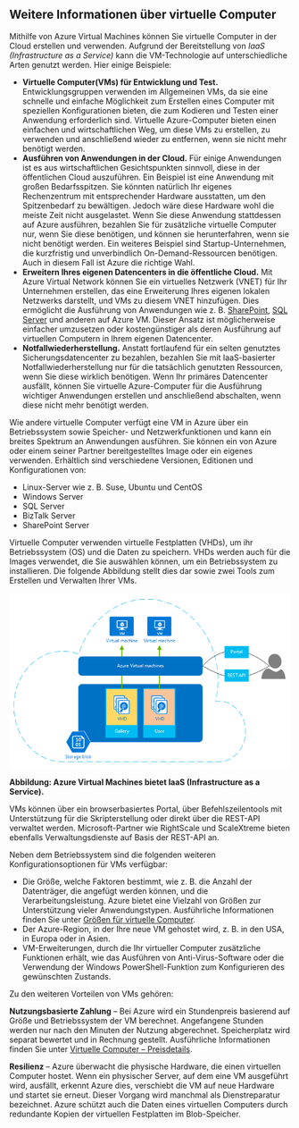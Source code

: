 <a name="tellmevm"></a>
## Weitere Informationen über virtuelle Computer

Mithilfe von Azure Virtual Machines können Sie virtuelle Computer in der Cloud erstellen und verwenden. Aufgrund der Bereitstellung von *IaaS (Infrastructure as a Service)* kann die VM-Technologie auf unterschiedliche Arten genutzt werden. Hier einige Beispiele:

- **Virtuelle Computer(VMs) für Entwicklung und Test.** Entwicklungsgruppen verwenden im Allgemeinen VMs, da sie eine schnelle und einfache Möglichkeit zum Erstellen eines Computer mit speziellen Konfigurationen bieten, die zum Kodieren und Testen einer Anwendung erforderlich sind. Virtuelle Azure-Computer bieten einen einfachen und wirtschaftlichen Weg, um diese VMs zu erstellen, zu verwenden und anschließend wieder zu entfernen, wenn sie nicht mehr benötigt werden.
- **Ausführen von Anwendungen in der Cloud.** Für einige Anwendungen ist es aus wirtschaftlichen Gesichtspunkten sinnvoll, diese in der öffentlichen Cloud auszuführen. Ein Beispiel ist eine Anwendung mit großen Bedarfsspitzen. Sie könnten natürlich Ihr eigenes Rechenzentrum mit entsprechender Hardware ausstatten, um den Spitzenbedarf zu bewältigen. Jedoch wäre diese Hardware wohl die meiste Zeit nicht ausgelastet. Wenn Sie diese Anwendung stattdessen auf Azure ausführen, bezahlen Sie für zusätzliche virtuelle Computer nur, wenn Sie diese benötigen, und können sie herunterfahren, wenn sie nicht benötigt werden. Ein weiteres Beispiel sind Startup-Unternehmen, die kurzfristig und unverbindlich On-Demand-Ressourcen benötigen. Auch in diesem Fall ist Azure die richtige Wahl.
- **Erweitern Ihres eigenen Datencenters in die öffentliche Cloud.** Mit Azure Virtual Network können Sie ein virtuelles Netzwerk (VNET) für Ihr Unternehmen erstellen, das eine Erweiterung Ihres eigenen lokalen Netzwerks darstellt, und VMs zu diesem VNET hinzufügen. Dies ermöglicht die Ausführung von Anwendungen wie z. B. [SharePoint](../articles/virtual-machines/virtual-machines-windows-sharepoint-farm.md), [SQL Server](../articles/virtual-machines/virtual-machines-windows-sql-server-iaas-overview.md) und anderen auf Azure VM. Dieser Ansatz ist möglicherweise einfacher umzusetzen oder kostengünstiger als deren Ausführung auf virtuellen Computern in Ihrem eigenen Datencenter.   
- **Notfallwiederherstellung.** Anstatt fortlaufend für ein selten genutztes Sicherungsdatencenter zu bezahlen, bezahlen Sie mit IaaS-basierter Notfallwiederherstellung nur für die tatsächlich genutzten Ressourcen, wenn Sie diese wirklich benötigen. Wenn Ihr primäres Datencenter ausfällt, können Sie virtuelle Azure-Computer für die Ausführung wichtiger Anwendungen erstellen und anschließend abschalten, wenn diese nicht mehr benötigt werden.

Wie andere virtuelle Computer verfügt eine VM in Azure über ein Betriebssystem sowie Speicher- und Netzwerkfunktionen und kann ein breites Spektrum an Anwendungen ausführen. Sie können ein von Azure oder einem seiner Partner bereitgestelltes Image oder ein eigenes verwenden. Erhältlich sind verschiedene Versionen, Editionen und Konfigurationen von:
 
- Linux-Server wie z. B. Suse, Ubuntu und CentOS
- Windows Server 
- SQL Server
- BizTalk Server 
- SharePoint Server

Virtuelle Computer verwenden virtuelle Festplatten (VHDs), um ihr Betriebssystem (OS) und die Daten zu speichern. VHDs werden auch für die Images verwendet, die Sie auswählen können, um ein Betriebssystem zu installieren. Die folgende Abbildung stellt dies dar sowie zwei Tools zum Erstellen und Verwalten Ihrer VMs.

<a name="fig_createvms"></a> ![vm\_diagram](./media/virtual-machines-choose-me-content/diagram.png)

**Abbildung: Azure Virtual Machines bietet IaaS (Infrastructure as a Service).**

VMs können über ein browserbasiertes Portal, über Befehlszeilentools mit Unterstützung für die Skripterstellung oder direkt über die REST-API verwaltet werden. Microsoft-Partner wie RightScale und ScaleXtreme bieten ebenfalls Verwaltungsdienste auf Basis der REST-API an.

Neben dem Betriebssystem sind die folgenden weiteren Konfigurationsoptionen für VMs verfügbar:

- Die Größe, welche Faktoren bestimmt, wie z. B. die Anzahl der Datenträger, die angefügt werden können, und die Verarbeitungsleistung. Azure bietet eine Vielzahl von Größen zur Unterstützung vieler Anwendungstypen. Ausführliche Informationen finden Sie unter [Größen für virtuelle Computer](../articles/virtual-machines/virtual-machines-linux-sizes.md).  
- Der Azure-Region, in der Ihre neue VM gehostet wird, z. B. in den USA, in Europa oder in Asien. 
- VM-Erweiterungen, durch die Ihr virtueller Computer zusätzliche Funktionen erhält, wie das Ausführen von Anti-Virus-Software oder die Verwendung der Windows PowerShell-Funktion zum Konfigurieren des gewünschten Zustands.

Zu den weiteren Vorteilen von VMs gehören:

**Nutzungsbasierte Zahlung** – Bei Azure wird ein Stundenpreis basierend auf Größe und Betriebssystem der VM berechnet. Angefangene Stunden werden nur nach den Minuten der Nutzung abgerechnet. Speicherplatz wird separat bewertet und in Rechnung gestellt. Ausführliche Informationen finden Sie unter [Virtuelle Computer – Preisdetails](https://azure.microsoft.com/pricing/details/virtual-machines/).

**Resilienz** – Azure überwacht die physische Hardware, die einen virtuellen Computer hostet. Wenn ein physischer Server, auf dem eine VM ausgeführt wird, ausfällt, erkennt Azure dies, verschiebt die VM auf neue Hardware und startet sie erneut. Dieser Vorgang wird manchmal als Dienstreparatur bezeichnet. Azure schützt auch die Daten eines virtuellen Computers durch redundante Kopien der virtuellen Festplatten im Blob-Speicher.



